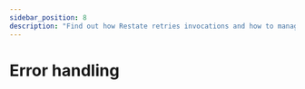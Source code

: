 ```yaml
---
sidebar_position: 8
description: "Find out how Restate retries invocations and how to manage the retries from the SDK."
---
```


# Error handling